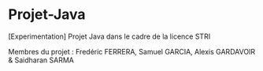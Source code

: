 # Projet-Java
[Experimentation] Projet Java dans le cadre de la licence STRI

Membres du projet : 
Fredéric FERRERA, Samuel GARCIA, Alexis GARDAVOIR & Saidharan SARMA
